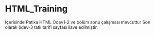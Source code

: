# HTML_Training
İçerisinde Patika HTML Ödev1-2 ve bölüm sonu çalışması mevcuttur
Son olarak ödev-3 tatlı tarifi sayfası ilave edilmiştir.
